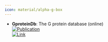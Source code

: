 ```yaml
---
icon: material/alpha-g-box
---
```


- **GproteinDb**: The G protein database (online)  
	[![Publication](https://img.shields.io/badge/Publication-Citations:406-blue?style=for-the-badge&logo=bookstack)](https://dx.doi.org/10.1093/nar/gkx1109)  
	[![Link](https://img.shields.io/badge/Link-online-brightgreen?style=for-the-badge&logo=cachet&logoColor=65FF8F)](https://gproteindb.org/)  
